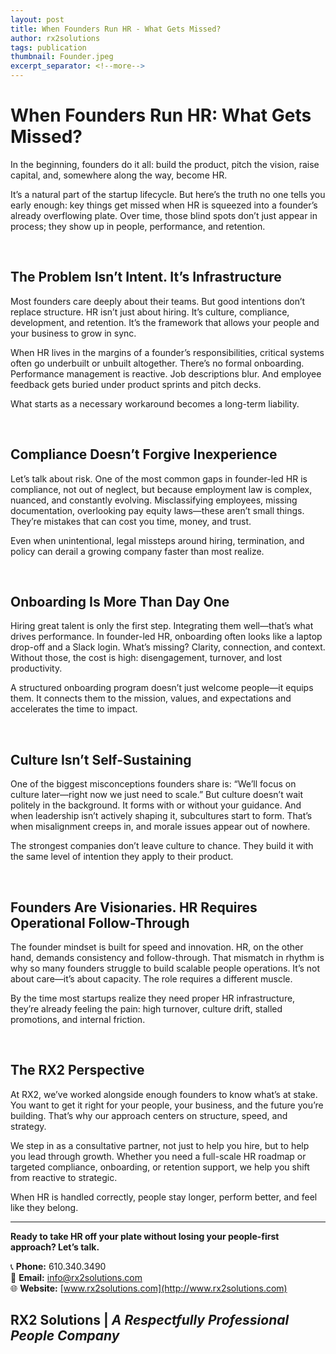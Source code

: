 ```yaml
---
layout: post
title: When Founders Run HR - What Gets Missed?
author: rx2solutions
tags: publication
thumbnail: Founder.jpeg
excerpt_separator: <!--more-->
---
```


<h1>When Founders Run HR: What Gets Missed?</h1>

In the beginning, founders do it all: build the product, pitch the vision, raise capital, and, somewhere along the way, become HR. 

It’s a natural part of the startup lifecycle. But here’s the truth no one tells you early enough: key things get missed when HR is squeezed <!--more-->into a founder’s already overflowing plate. Over time, those blind spots don’t just appear in process; they show up in people, performance, and retention.

<BR>

## The Problem Isn’t Intent. It’s Infrastructure

Most founders care deeply about their teams. But good intentions don’t replace structure. HR isn’t just about hiring. It’s culture, compliance, development, and retention. It’s the framework that allows your people and your business to grow in sync.

When HR lives in the margins of a founder’s responsibilities, critical systems often go underbuilt or unbuilt altogether. There’s no formal onboarding. Performance management is reactive. Job descriptions blur. And employee feedback gets buried under product sprints and pitch decks.

What starts as a necessary workaround becomes a long-term liability.

<BR>

## Compliance Doesn’t Forgive Inexperience

Let’s talk about risk. One of the most common gaps in founder-led HR is compliance, not out of neglect, but because employment law is complex, nuanced, and constantly evolving. Misclassifying employees, missing documentation, overlooking pay equity laws—these aren’t small things. They’re mistakes that can cost you time, money, and trust.

Even when unintentional, legal missteps around hiring, termination, and policy can derail a growing company faster than most realize.

<BR>

## Onboarding Is More Than Day One

Hiring great talent is only the first step. Integrating them well—that’s what drives performance. In founder-led HR, onboarding often looks like a laptop drop-off and a Slack login. What’s missing? Clarity, connection, and context. Without those, the cost is high: disengagement, turnover, and lost productivity.

A structured onboarding program doesn’t just welcome people—it equips them. It connects them to the mission, values, and expectations and accelerates the time to impact.

<BR>

## Culture Isn’t Self-Sustaining

One of the biggest misconceptions founders share is: “We’ll focus on culture later—right now we just need to scale.” But culture doesn’t wait politely in the background. It forms with or without your guidance. And when leadership isn’t actively shaping it, subcultures start to form. That’s when misalignment creeps in, and morale issues appear out of nowhere.

The strongest companies don’t leave culture to chance. They build it with the same level of intention they apply to their product.

<BR>

## Founders Are Visionaries. HR Requires Operational Follow-Through

The founder mindset is built for speed and innovation. HR, on the other hand, demands consistency and follow-through. That mismatch in rhythm is why so many founders struggle to build scalable people operations. It’s not about care—it’s about capacity. The role requires a different muscle.

By the time most startups realize they need proper HR infrastructure, they’re already feeling the pain: high turnover, culture drift, stalled promotions, and internal friction.

<BR>

## The RX2 Perspective

At RX2, we’ve worked alongside enough founders to know what’s at stake. You want to get it right for your people, your business, and the future you’re building. That’s why our approach centers on structure, speed, and strategy.

We step in as a consultative partner, not just to help you hire, but to help you lead through growth. Whether you need a full-scale HR roadmap or targeted compliance, onboarding, or retention support, we help you shift from reactive to strategic.

When HR is handled correctly, people stay longer, perform better, and feel like they belong.

---

**Ready to take HR off your plate without losing your people-first approach? Let’s talk.**

📞 **Phone:** 610.340.3490  
📧 **Email:** [info@rx2solutions.com](mailto:info@rx2solutions.com)  
🌐 **Website:** [www.rx2solutions.com](http://www.rx2solutions.com)

**RX2 Solutions** | *A Respectfully Professional People Company*
---

